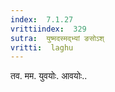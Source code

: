 ```yaml
---
index:  7.1.27
vrittiindex:  329
sutra:  युष्मदस्मद्भ्यां ङसोऽश्
vritti:  laghu 
---
```


तव. मम. युवयोः. आवयोः..

